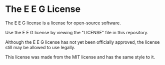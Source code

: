 # The E E G License
The E E G license is a license for open-source software.

Use the E E G license by viewing the "LICENSE" file in this repository.

Although the E E G license has not yet been officially approved, the license still may be allowed to use legally.

This license was made from the MIT license and has the same style to it.
